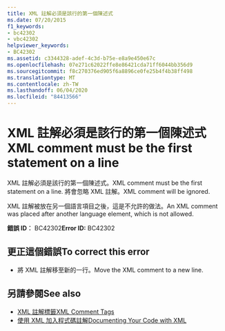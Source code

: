 ```yaml
---
title: XML 註解必須是該行的第一個陳述式
ms.date: 07/20/2015
f1_keywords:
- bc42302
- vbc42302
helpviewer_keywords:
- BC42302
ms.assetid: c3344328-adef-4c3d-b75e-e8a9e450e67c
ms.openlocfilehash: 07e271c62022ffe8e86421cda71ff6044bb356d9
ms.sourcegitcommit: f8c270376ed905f6a8896ce0fe25b4f4b38ff498
ms.translationtype: MT
ms.contentlocale: zh-TW
ms.lasthandoff: 06/04/2020
ms.locfileid: "84413566"
---
```

# <a name="xml-comment-must-be-the-first-statement-on-a-line"></a><span data-ttu-id="cc232-102">XML 註解必須是該行的第一個陳述式</span><span class="sxs-lookup"><span data-stu-id="cc232-102">XML comment must be the first statement on a line</span></span>
<span data-ttu-id="cc232-103">XML 註解必須是該行的第一個陳述式。</span><span class="sxs-lookup"><span data-stu-id="cc232-103">XML comment must be the first statement on a line.</span></span> <span data-ttu-id="cc232-104">將會忽略 XML 註解。</span><span class="sxs-lookup"><span data-stu-id="cc232-104">XML comment will be ignored.</span></span>  
  
 <span data-ttu-id="cc232-105">XML 註解被放在另一個語言項目之後，這是不允許的做法。</span><span class="sxs-lookup"><span data-stu-id="cc232-105">An XML comment was placed after another language element, which is not allowed.</span></span>  
  
 <span data-ttu-id="cc232-106">**錯誤 ID︰** BC42302</span><span class="sxs-lookup"><span data-stu-id="cc232-106">**Error ID:** BC42302</span></span>  
  
## <a name="to-correct-this-error"></a><span data-ttu-id="cc232-107">更正這個錯誤</span><span class="sxs-lookup"><span data-stu-id="cc232-107">To correct this error</span></span>  
  
- <span data-ttu-id="cc232-108">將 XML 註解移至新的一行。</span><span class="sxs-lookup"><span data-stu-id="cc232-108">Move the XML comment to a new line.</span></span>  
  
## <a name="see-also"></a><span data-ttu-id="cc232-109">另請參閱</span><span class="sxs-lookup"><span data-stu-id="cc232-109">See also</span></span>

- [<span data-ttu-id="cc232-110">XML 註解標籤</span><span class="sxs-lookup"><span data-stu-id="cc232-110">XML Comment Tags</span></span>](../language-reference/xmldoc/index.md)
- [<span data-ttu-id="cc232-111">使用 XML 加入程式碼註解</span><span class="sxs-lookup"><span data-stu-id="cc232-111">Documenting Your Code with XML</span></span>](../programming-guide/program-structure/documenting-your-code-with-xml.md)
